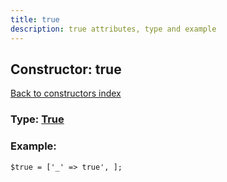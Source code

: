 ```yaml
---
title: true
description: true attributes, type and example
---
```

## Constructor: true  
[Back to constructors index](index.md)






### Type: [True](../types/True.md)


### Example:

```
$true = ['_' => true', ];
```